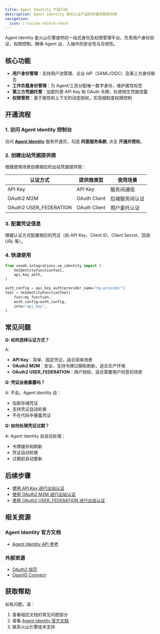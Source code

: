 ```yaml
---
title: Agent Identity 产品介绍
description: Agent Identity 身份认证产品的开通流程和作用
navigation:
  icon: i-lucide-shield-check
---
```


Agent Identity 是火山引擎提供的一站式身份及权限管理平台，负责用户身份验证、权限控制，确保 Agent 出、入操作的安全性与合规性。

## 核心功能

- **用户身份管理**：支持用户池管理、企业 IdP（SAML/OIDC）及第三方身份联合
- **工作负载身份管理**：为 Agent/工具分配唯一数字身份，维护属性标签
- **第三方凭据托管**：加密托管 API Key 和 OAuth 令牌，杜绝明文凭据泄露
- **权限管控**：基于属性和上下文的动态授权，实现细粒度权限控制

## 开通流程

### 1. 访问 Agent Identity 控制台

访问 **[Agent Identity](https://console.volcengine.com/identity)** 服务开通页，勾选 **同意服务条款**, 点击 **开通并授权**。

### 2. 创建出站凭据提供商

根据使用场景创建相应的出站凭据提供商：

| 认证方式 | 提供商类型 | 使用场景 |
|---------|----------|--------|
| API Key | API Key | 服务间通信 |
| OAuth2 M2M | OAuth Client | 后端服务间认证 |
| OAuth2 USER_FEDERATION | OAuth Client | 用户委托认证 |

### 3. 配置凭证信息

根据认证方式配置相应的凭证（如 API Key、Client ID、Client Secret、回调 URL 等）。

### 4. 快速使用

```python
from veadk.integrations.ve_identity import (
    VeIdentityFunctionTool,
    api_key_auth,
)

auth_config = api_key_auth(provider_name="my-provider")
tool = VeIdentityFunctionTool(
    func=my_function,
    auth_config=auth_config,
    into="api_key",
)
```

## 常见问题

**Q: 如何选择认证方式？**

A:
- **API Key**：简单、固定凭证，适合简单场景
- **OAuth2 M2M**：安全、支持令牌过期和刷新，适合生产环境
- **OAuth2 USER_FEDERATION**：用户授权，适合需要用户同意的场景

**Q: 凭证会被暴露吗？**

A: 不会。Agent Identity 会：
- 加密存储凭证
- 支持凭证自动轮换
- 不在代码中暴露凭证

**Q: 如何处理凭证过期？**

A: Agent Identity 会自动处理：
- 令牌缓存和刷新
- 凭证自动轮换
- 过期前自动更新

## 后续步骤

- [使用 API Key 进行出站认证](./2.api-key-outbound.md)
- [使用 OAuth2 M2M 进行出站认证](./3.oauth2-m2m-outbound.md)
- [使用 OAuth2 USER_FEDERATION 进行出站认证](./4.oauth2-user-federation-outbound.md)

## 相关资源

### Agent Identity 官方文档
- [Agent Identity API 参考](https://www.volcengine.com/docs/86848/1918752)

### 外部资源
- [OAuth2 规范](https://tools.ietf.org/html/rfc6749)
- [OpenID Connect](https://openid.net/connect/)

## 获取帮助

如有问题，请：
1. 查看相应文档的常见问题部分
2. 查看 [Agent Identity 官方文档](https://www.volcengine.com/docs/86848/1913964)
3. 联系火山引擎技术支持
